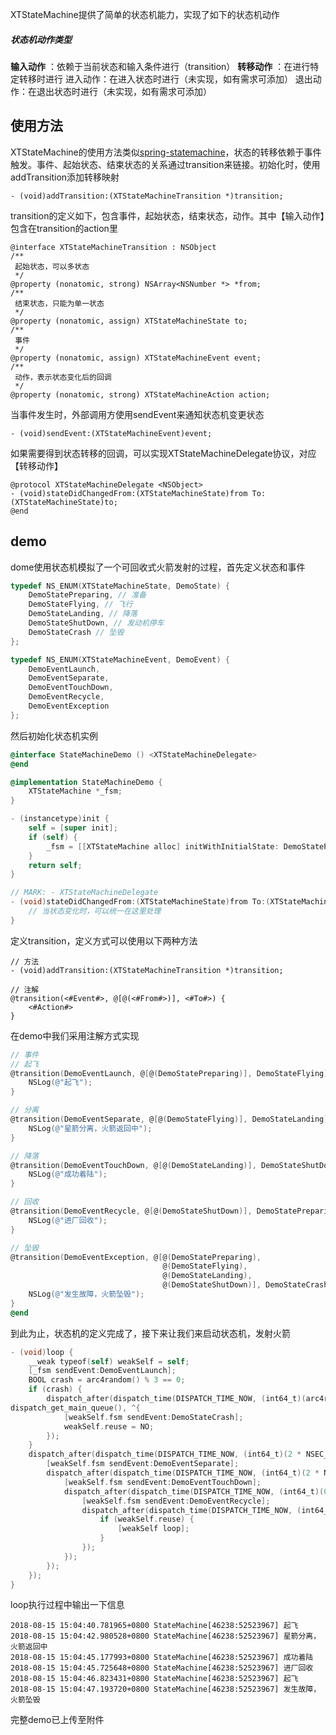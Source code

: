XTStateMachine提供了简单的状态机能力，实现了如下的状态机动作
##### 状态机动作类型
 __输入动作__ ：依赖于当前状态和输入条件进行（transition）
 __转移动作__ ：在进行特定转移时进行
进入动作：在进入状态时进行（未实现，如有需求可添加）
退出动作：在退出状态时进行（未实现，如有需求可添加）


## 使用方法
XTStateMachine的使用方法类似[spring-statemachine](http://projects.spring.io/spring-statemachine/)，状态的转移依赖于事件触发。事件、起始状态、结束状态的关系通过transition来链接。初始化时，使用addTransition添加转移映射
```
- (void)addTransition:(XTStateMachineTransition *)transition;
```
transition的定义如下，包含事件，起始状态，结束状态，动作。其中【输入动作】包含在transition的action里
```
@interface XTStateMachineTransition : NSObject
/**
 起始状态，可以多状态
 */
@property (nonatomic, strong) NSArray<NSNumber *> *from;
/**
 结束状态，只能为单一状态
 */
@property (nonatomic, assign) XTStateMachineState to;
/**
 事件
 */
@property (nonatomic, assign) XTStateMachineEvent event;
/**
 动作，表示状态变化后的回调
 */
@property (nonatomic, strong) XTStateMachineAction action;
```
当事件发生时，外部调用方使用sendEvent来通知状态机变更状态
```
- (void)sendEvent:(XTStateMachineEvent)event;
```
如果需要得到状态转移的回调，可以实现XTStateMachineDelegate协议，对应【转移动作】
```
@protocol XTStateMachineDelegate <NSObject>
- (void)stateDidChangedFrom:(XTStateMachineState)from To:(XTStateMachineState)to;
@end
```
## demo
 dome使用状态机模拟了一个可回收式火箭发射的过程，首先定义状态和事件
``` objective-c
typedef NS_ENUM(XTStateMachineState, DemoState) {
    DemoStatePreparing, // 准备
    DemoStateFlying, // 飞行
    DemoStateLanding, // 降落
    DemoStateShutDown, // 发动机停车
    DemoStateCrash // 坠毁
};

typedef NS_ENUM(XTStateMachineEvent, DemoEvent) {
    DemoEventLaunch,
    DemoEventSeparate,
    DemoEventTouchDown,
    DemoEventRecycle,
    DemoEventException
};
```
 然后初始化状态机实例

``` objective-c
@interface StateMachineDemo () <XTStateMachineDelegate>
@end

@implementation StateMachineDemo {
    XTStateMachine *_fsm;
}

- (instancetype)init {
    self = [super init];
    if (self) {
        _fsm = [[XTStateMachine alloc] initWithInitialState: DemoStatePreparing delegate:self];
    }
    return self;
}

// MARK: - XTStateMachineDelegate
- (void)stateDidChangedFrom:(XTStateMachineState)from To:(XTStateMachineState)to {
    // 当状态变化时，可以统一在这里处理
}
```
定义transition，定义方式可以使用以下两种方法
```
// 方法
- (void)addTransition:(XTStateMachineTransition *)transition;

// 注解
@transition(<#Event#>, @[@(<#From#>)], <#To#>) {
    <#Action#>
}
```
在demo中我们采用注解方式实现
``` objective-c
// 事件
// 起飞
@transition(DemoEventLaunch, @[@(DemoStatePreparing)], DemoStateFlying) {
    NSLog(@"起飞");
}

// 分离
@transition(DemoEventSeparate, @[@(DemoStateFlying)], DemoStateLanding) {
    NSLog(@"星箭分离，火箭返回中");
}

// 降落
@transition(DemoEventTouchDown, @[@(DemoStateLanding)], DemoStateShutDown) {
    NSLog(@"成功着陆");
}

// 回收
@transition(DemoEventRecycle, @[@(DemoStateShutDown)], DemoStatePreparing) {
    NSLog(@"进厂回收");
}

// 坠毁
@transition(DemoEventException, @[@(DemoStatePreparing),
                                  @(DemoStateFlying),
                                  @(DemoStateLanding),
                                  @(DemoStateShutDown)], DemoStateCrash) {
    NSLog(@"发生故障，火箭坠毁");
}
@end
```
到此为止，状态机的定义完成了，接下来让我们来启动状态机，发射火箭
``` objective-c
- (void)loop {
    __weak typeof(self) weakSelf = self;
    [_fsm sendEvent:DemoEventLaunch];
    BOOL crash = arc4random() % 3 == 0;
    if (crash) {
        dispatch_after(dispatch_time(DISPATCH_TIME_NOW, (int64_t)(arc4random() % 4000 * NSEC_PER_MSEC)), 
dispatch_get_main_queue(), ^{
            [weakSelf.fsm sendEvent:DemoStateCrash];
            weakSelf.reuse = NO;
        });
    }
    dispatch_after(dispatch_time(DISPATCH_TIME_NOW, (int64_t)(2 * NSEC_PER_SEC)), dispatch_get_main_queue(), ^{
        [weakSelf.fsm sendEvent:DemoEventSeparate];
        dispatch_after(dispatch_time(DISPATCH_TIME_NOW, (int64_t)(2 * NSEC_PER_SEC)), dispatch_get_main_queue(), ^{
            [weakSelf.fsm sendEvent:DemoEventTouchDown];
            dispatch_after(dispatch_time(DISPATCH_TIME_NOW, (int64_t)(0.5 * NSEC_PER_SEC)), dispatch_get_main_queue(), ^{
                [weakSelf.fsm sendEvent:DemoEventRecycle];
                dispatch_after(dispatch_time(DISPATCH_TIME_NOW, (int64_t)(1 * NSEC_PER_SEC)), dispatch_get_main_queue(), ^{
                    if (weakSelf.reuse) {
                        [weakSelf loop];
                    }
                });
            });
        });
    });
}
```
loop执行过程中输出一下信息
```
2018-08-15 15:04:40.781965+0800 StateMachine[46238:52523967] 起飞
2018-08-15 15:04:42.980528+0800 StateMachine[46238:52523967] 星箭分离，火箭返回中
2018-08-15 15:04:45.177993+0800 StateMachine[46238:52523967] 成功着陆
2018-08-15 15:04:45.725648+0800 StateMachine[46238:52523967] 进厂回收
2018-08-15 15:04:46.823431+0800 StateMachine[46238:52523967] 起飞
2018-08-15 15:04:47.193720+0800 StateMachine[46238:52523967] 发生故障，火箭坠毁
```

完整demo已上传至附件
